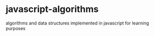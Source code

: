# javascript-algorithms
algorithms and data structures implemented in javascript for learning purposes
